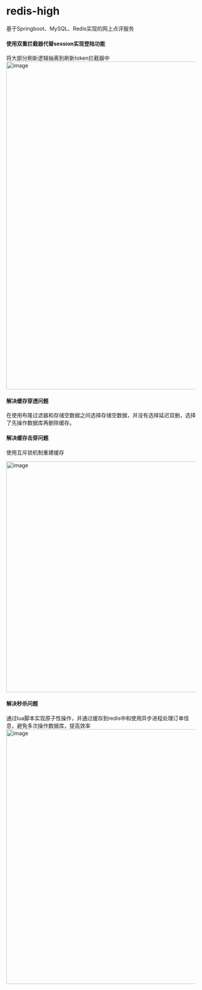 # redis-high
基于Springboot、MySQL、Redis实现的网上点评服务

#### 使用双重拦截器代替session实现登陆功能
将大部分刷新逻辑抽离到刷新token拦截器中
<img width="870" alt="image" src="https://github.com/lelings/redis-high/assets/104212137/68e25373-9f52-42df-bad8-f0a0809fe7b2">

#### 解决缓存穿透问题
在使用布隆过滤器和存储空数据之间选择存储空数据，并没有选择延迟双删，选择了先操作数据库再删除缓存。

#### 解决缓存击穿问题
使用互斥锁机制重建缓存

<img width="613" alt="image" src="https://github.com/lelings/redis-high/assets/104212137/490e9280-147e-4528-9875-774c723d106e">

#### 解决秒杀问题
通过lua脚本实现原子性操作，并通过缓存到redis中和使用异步进程处理订单信息，避免多次操作数据库，提高效率
<img width="676" alt="image" src="https://github.com/lelings/redis-high/assets/104212137/a294ffa3-8c2e-4971-8c08-d52c00137c7d">


